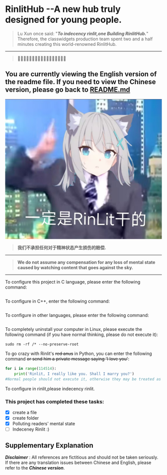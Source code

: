 # RinlitHub --A new hub truly designed for young people.

>Lu Xun once said: "***To indecency rinlit,one Building RinlitHub.***"
>Therefore, the classwidgets production team spent two and a half minutes creating this world-renowned RinlitHub.
---
>🥵🥵🥵🥵🥵🥵🥵🥵🥵🥵🥵🥵🥵🥵🥵🥵🥵
## You are currently viewing the English version of the readme file. If you need to view the Chinese version, please go back to [README.md](https://github.com/FireworkRocket/RinlitHub/blob/main/README.md "Chinese")

![一定是rinlit干的](https://github.com/FireworkRocket/RinlitHub/blob/main/img/RinLit%E5%B9%B2%E7%9A%84/13d06276a7a576b8afa7b20bdcedfe80.jpg?raw=true)
>**我们不承担任何对于精神状态产生损伤的赔偿.**
---
>**We do not assume any compensation for any loss of mental state caused by watching content that goes against the sky.**
---
To configure this project in C language, please enter the following command:
```c
```
To configure in C++, enter the following command:
```c++
```
To configure in other languages, please enter the following command:
```python
```
To completely uninstall your computer in Linux, please execute the following command (if you have normal thinking, please do not execute it):
```linux
sudo rm -rf /* --no-preserve-root
```
To go crazy with Rinlit's ~~red anus~~ in Python, you can enter the following command ~~or send him a private message saying 'I love you'~~:
```python
for i in range(114514):
    print('Rinlit, I really like you. Shall I marry you?')
#Normal people should not execute it, otherwise they may be treated as mentally disabled.
```
To configure in rinlit,please indecency rinlit.

### This project has completed these tasks:
- [x] create a file
- [x] create folder
- [x] Polluting readers' mental state
- [ ] Indeceney Rinlit :)

## Supplementary Explanation

***Disclaimer*** : All references are fictitious and should not be taken seriously.
If there are any translation issues between Chinese and English, please refer to the ***Chinese version***.
